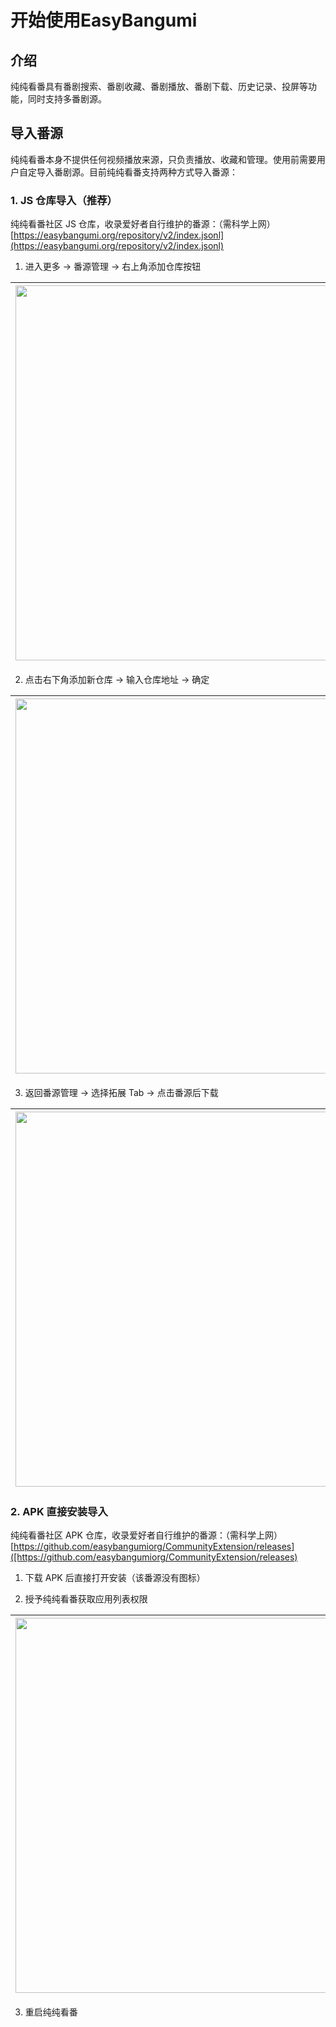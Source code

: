 # 开始使用EasyBangumi

## 介绍

纯纯看番具有番剧搜索、番剧收藏、番剧播放、番剧下载、历史记录、投屏等功能，同时支持多番剧源。

## 导入番源

纯纯看番本身不提供任何视频播放来源，只负责播放、收藏和管理。使用前需要用户自定导入番剧源。目前纯纯看番支持两种方式导入番源：


### 1. JS 仓库导入（推荐）
 
纯纯看番社区 JS 仓库，收录爱好者自行维护的番源：（需科学上网）
[https://easybangumi.org/repository/v2/index.jsonl](https://easybangumi.org/repository/v2/index.jsonl)

1. 进入更多 -> 番源管理 -> 右上角添加仓库按钮

| <img src="/images/getting-started/1.jpg" width="600"/> | <img src="/images/getting-started/2.jpg" width="600"/>  |
|:---------------------------------:|:----------------------------------:|

2. 点击右下角添加新仓库 -> 输入仓库地址 -> 确定

| <img src="/images/getting-started/3.jpg" width="600"/> | <img src="/images/getting-started/4.jpg" width="600"/>  |
|:---------------------------------:|:----------------------------------:|

3. 返回番源管理 -> 选择拓展 Tab -> 点击番源后下载

| <img src="/images/getting-started/5.jpg" width="600"/> |
|:---------------------------------:|

### 2. APK 直接安装导入

纯纯看番社区 APK 仓库，收录爱好者自行维护的番源：（需科学上网）
[https://github.com/easybangumiorg/CommunityExtension/releases]([https://github.com/easybangumiorg/CommunityExtension/releases)

1. 下载 APK 后直接打开安装（该番源没有图标）

2. 授予纯纯看番获取应用列表权限

| <img src="/images/getting-started/6.jpg" width="600" /> |
|:---------------------------------:|

3. 重启纯纯看番

